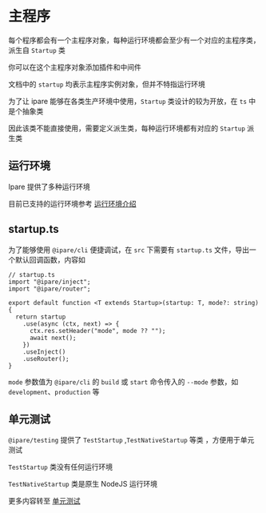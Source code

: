 # 主程序

每个程序都会有一个主程序对象，每种运行环境都会至少有一个对应的主程序类，派生自 `Startup` 类

你可以在这个主程序对象添加插件和中间件

文档中的 `startup` 均表示主程序实例对象，但并不特指运行环境

为了让 ipare 能够在各类生产环境中使用，`Startup` 类设计的较为开放，在 `ts` 中是个抽象类

因此该类不能直接使用，需要定义派生类，每种运行环境都有对应的 `Startup` 派生类

## 运行环境

Ipare 提供了多种运行环境

目前已支持的运行环境参考 [运行环境介绍](/usage/env)

## startup.ts

为了能够使用 `@ipare/cli` 便捷调试，在 `src` 下需要有 `startup.ts` 文件，导出一个默认回调函数，内容如

```TS
// startup.ts
import "@ipare/inject";
import "@ipare/router";

export default function <T extends Startup>(startup: T, mode?: string) {
  return startup
    .use(async (ctx, next) => {
      ctx.res.setHeader("mode", mode ?? "");
      await next();
    })
    .useInject()
    .useRouter();
}
```

`mode` 参数值为 `@ipare/cli` 的 `build` 或 `start` 命令传入的 `--mode` 参数，如 `development`、`production` 等

## 单元测试

`@ipare/testing` 提供了 `TestStartup` ,`TestNativeStartup` 等类 ，方便用于单元测试

`TestStartup` 类没有任何运行环境

`TestNativeStartup` 类是原生 NodeJS 运行环境

更多内容转至 [单元测试](/usage/testing)
